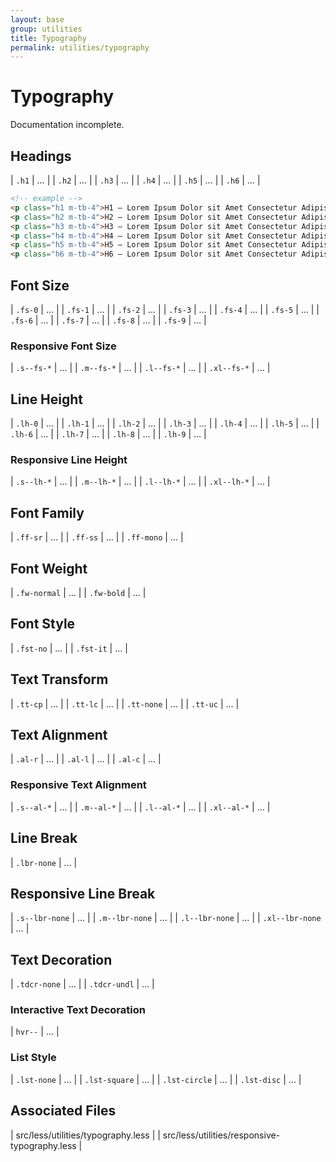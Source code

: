 ```yaml
---
layout: base
group: utilities
title: Typography
permalink: utilities/typography
---
```


# Typography

<p class="hint hint--error">Documentation incomplete.</p>

## Headings

| `.h1` | … |
| `.h2` | … |
| `.h3` | … |
| `.h4` | … |
| `.h5` | … |
| `.h6` | … |

```html
<!-- example -->
<p class="h1 m-tb-4">H1 – Lorem Ipsum Dolor sit Amet Consectetur Adipisicing</p>
<p class="h2 m-tb-4">H2 – Lorem Ipsum Dolor sit Amet Consectetur Adipisicing Elit sed do Eiusmod Tempor Incididunt</p>
<p class="h3 m-tb-4">H3 – Lorem Ipsum Dolor sit Amet Consectetur Adipisicing Elit sed do Eiusmod Tempor Incididunt ut Labore et Dolore Magna</p>
<p class="h4 m-tb-4">H4 – Lorem Ipsum Dolor sit Amet Consectetur Adipisicing Elit sed do Eiusmod Tempor Incididunt ut Labore et Dolore Magna Aliqua</p>
<p class="h5 m-tb-4">H5 – Lorem Ipsum Dolor sit Amet Consectetur Adipisicing Elit sed do Eiusmod Tempor Incididunt ut Labore et Dolore Magna Aliqua</p>
<p class="h6 m-tb-4">H6 – Lorem Ipsum Dolor sit Amet Consectetur Adipisicing Elit sed do Eiusmod Tempor Incididunt ut Labore et Dolore Magna Aliqua</p>
```

<!-- <p class="hint">headings are not responsive, font-rhythm scales foo</p> -->

## Font Size

| `.fs-0` | … |
| `.fs-1` | … |
| `.fs-2` | … |
| `.fs-3` | … |
| `.fs-4` | … |
| `.fs-5` | … |
| `.fs-6` | … |
| `.fs-7` | … |
| `.fs-8` | … |
| `.fs-9` | … |

### Responsive Font Size

| `.s--fs-*`  | … |
| `.m--fs-*`  | … |
| `.l--fs-*`  | … |
| `.xl--fs-*` | … |

## Line Height

| `.lh-0` | … |
| `.lh-1` | … |
| `.lh-2` | … |
| `.lh-3` | … |
| `.lh-4` | … |
| `.lh-5` | … |
| `.lh-6` | … |
| `.lh-7` | … |
| `.lh-8` | … |
| `.lh-9` | … |

### Responsive Line Height

| `.s--lh-*`  | … |
| `.m--lh-*`  | … |
| `.l--lh-*`  | … |
| `.xl--lh-*` | … |

## Font Family

| `.ff-sr`   | … |
| `.ff-ss`   | … |
| `.ff-mono` | … |

## Font Weight

| `.fw-normal` | … |
| `.fw-bold`   | … |

## Font Style

| `.fst-no` | … |
| `.fst-it` | … |

## Text Transform

| `.tt-cp`   | … |
| `.tt-lc`   | … |
| `.tt-none` | … |
| `.tt-uc`   | … |

## Text Alignment

| `.al-r` | … |
| `.al-l` | … |
| `.al-c` | … |

### Responsive Text Alignment

| `.s--al-*`  | … |
| `.m--al-*`  | … |
| `.l--al-*`  | … |
| `.xl--al-*` | … |

## Line Break

| `.lbr-none` | … |

## Responsive Line Break

| `.s--lbr-none`  | … |
| `.m--lbr-none`  | … |
| `.l--lbr-none`  | … |
| `.xl--lbr-none` | … |

## Text Decoration

| `.tdcr-none` | … |
| `.tdcr-undl` | … |

### Interactive Text Decoration

| `hvr--` | … |

### List Style

| `.lst-none`   | … |
| `.lst-square` | … |
| `.lst-circle` | … |
| `.lst-disc`   | … |

## Associated Files

| src/less/utilities/typography.less            |
| src/less/utilities/responsive-typography.less |